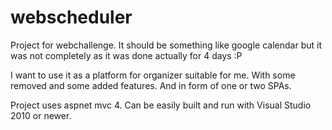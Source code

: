 webscheduler
============
Project for webchallenge. It should be something like google calendar but it was not completely as it was done actually for 4 days :P

I want to use it as a platform for organizer suitable for me. With some removed and some added features. And in form of one or two SPAs.

Project uses aspnet mvc 4. Can be easily built and run with Visual Studio 2010 or newer.
